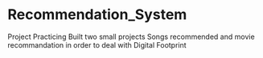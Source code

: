 # Recommendation_System 
Project Practicing 
Built two small projects Songs recommended and movie recommandation in order to deal with Digital Footprint

